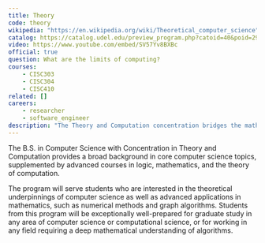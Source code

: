 ```yaml
---
title: Theory
code: theory
wikipedia: "https://en.wikipedia.org/wiki/Theoretical_computer_science"
catalog: https://catalog.udel.edu/preview_program.php?catoid=40&poid=29653
video: https://www.youtube.com/embed/SV57Yv8BXBc
official: true
question: What are the limits of computing?
courses:
    - CISC303
    - CISC304
    - CISC410
related: []
careers:
    - researcher
    - software_engineer
description: "The Theory and Computation concentration bridges the mathematics-computer science interface.  Applications flow in both directions: mathematical concepts, such as formal logic, automata, and models of computation, form the theoretical foundation of computer science, while computational methods are widely used in many areas of mathematics, including linear algebra, graph theory, differential equations, algebra, theorem proving, and algorithmic analysis.  The concentration offers a broad spectrum of courses in these and other subjects in mathematics and computer science.  Students in the concentration have a choice between a \"discrete\" and a \"continuous\" track."
---
```



The B.S. in Computer Science with Concentration in Theory and
Computation provides a broad background in core computer science
topics, supplemented by advanced courses in logic, mathematics, and
the theory of computation.

The program will serve students who are interested in the theoretical
underpinnings of computer science as well as advanced applications in
mathematics, such as numerical methods and graph algorithms. Students
from this program will be exceptionally well-prepared for graduate
study in any area of computer science or computational science, or for
working in any field requiring a deep mathematical understanding of
algorithms.
